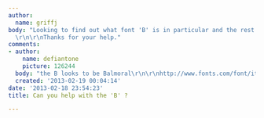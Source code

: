 ```yaml
---
author:
  name: griffj
body: "Looking to find out what font 'B' is in particular and the rest of the word?
  \r\n\r\nThanks for your help."
comments:
- author:
    name: defiantone
    picture: 126244
  body: "the B looks to be Balmoral\r\n\r\nhttp://www.fonts.com/font/itc/volumes/formal-script-value-pack"
  created: '2013-02-19 00:04:14'
date: '2013-02-18 23:54:23'
title: Can you help with the 'B' ?

---
```

